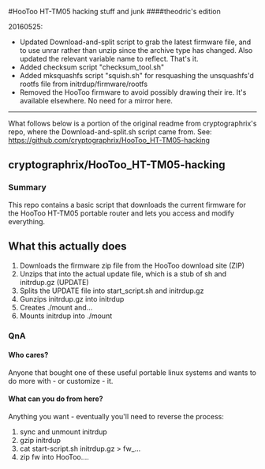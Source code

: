 #HooToo HT-TM05 hacking stuff and junk
####theodric's edition

20160525:
* Updated Download-and-split script to grab the latest firmware file, and to use unrar rather than unzip since the archive type has changed. Also updated the relevant variable name to reflect. That's it.
* Added checksum script "checksum_tool.sh"
* Added mksquashfs script "squish.sh" for resquashing the unsquashfs'd rootfs file from initrdup/firmware/rootfs
* Removed the HooToo firmware to avoid possibly drawing their ire. It's available elsewhere. No need for a mirror here.








------------------------------------------------------------------------------------------------------------------------------------
What follows below is a portion of the original readme from cryptographrix's repo, where the Download-and-split.sh script came from.
See: https://github.com/cryptographrix/HooToo_HT-TM05-hacking

## cryptographrix/HooToo_HT-TM05-hacking

### Summary

This repo contains a basic script that downloads the current firmware for the HooToo HT-TM05 portable router and lets you access and modify everything.

## What this actually does

1. Downloads the firmware zip file from the HooToo download site (ZIP)
2. Unzips that into the actual update file, which is a stub of sh and initrdup.gz (UPDATE)
3. Splits the UPDATE file into start_script.sh and initrdup.gz
4. Gunzips initrdup.gz into initrdup
5. Creates ./mount and...
6. Mounts initrdup into ./mount

### QnA

#### Who cares?

Anyone that bought one of these useful portable linux systems and wants to do more with - or customize - it.

#### What can you do from here?

Anything you want - eventually you'll need to reverse the process:

1. sync and unmount initrdup
2. gzip initrdup
3. cat start-script.sh initrdup.gz > fw_...
4. zip fw into HooToo....
